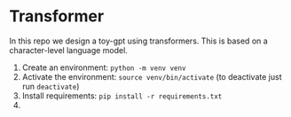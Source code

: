 # Transformer

In this repo we design a toy-gpt using transformers. This is based on a character-level language model.

1. Create an environment: `python -m venv venv`
2. Activate the environment: `source venv/bin/activate` (to deactivate just run `deactivate`)
3. Install requirements: `pip install -r requirements.txt`
4.
